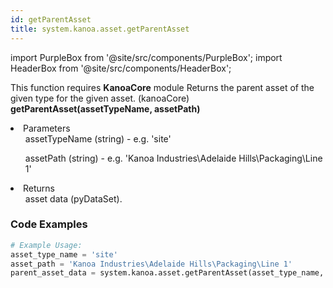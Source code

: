 ```yaml
---
id: getParentAsset
title: system.kanoa.asset.getParentAsset
---
```


import PurpleBox from '@site/src/components/PurpleBox';
import HeaderBox from '@site/src/components/HeaderBox';

<PurpleBox>This function requires <b>KanoaCore</b> module</PurpleBox>
<HeaderBox header="Description">Returns the parent asset of the given type for the given asset. (kanoaCore)</HeaderBox>
<HeaderBox header="Syntax">
    <b>getParentAsset(assetTypeName, assetPath)</b>
    <li> Parameters <br />
        <ul>assetTypeName (string) - e.g. 'site'</ul>
        <ul>assetPath (string) - e.g. 'Kanoa Industries\Adelaide Hills\Packaging\Line 1'</ul>
    </li>
    <li> Returns <br />
        <ul>asset data (pyDataSet).</ul>
    </li>
</HeaderBox>

### Code Examples

```python
# Example Usage:
asset_type_name = 'site'
asset_path = 'Kanoa Industries\Adelaide Hills\Packaging\Line 1'
parent_asset_data = system.kanoa.asset.getParentAsset(asset_type_name, asset_path)

